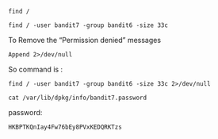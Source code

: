 ```
find /
```
```
find / -user bandit7 -group bandit6 -size 33c
```
To Remove the “Permission denied” messages 
```
Append 2>/dev/null
```

So command is :
``` 
find / -user bandit7 -group bandit6 -size 33c 2>/dev/null
```
```
cat /var/lib/dpkg/info/bandit7.password
```

password:
```
HKBPTKQnIay4Fw76bEy8PVxKEDQRKTzs
``` 
